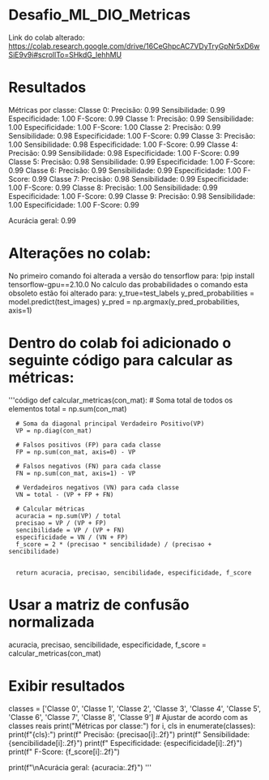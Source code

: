 # Desafio_ML_DIO_Metricas
Link do colab alterado:
https://colab.research.google.com/drive/16CeGhpcAC7VDyTryGpNr5xD6wSiE9v9i#scrollTo=SHkdG_lehhMU

# Resultados
Métricas por classe:
Classe 0:
  Precisão: 0.99
  Sensibilidade: 0.99
  Especificidade: 1.00
  F-Score: 0.99
Classe 1:
  Precisão: 0.99
  Sensibilidade: 1.00
  Especificidade: 1.00
  F-Score: 1.00
Classe 2:
  Precisão: 0.99
  Sensibilidade: 0.98
  Especificidade: 1.00
  F-Score: 0.99
Classe 3:
  Precisão: 1.00
  Sensibilidade: 0.98
  Especificidade: 1.00
  F-Score: 0.99
Classe 4:
  Precisão: 0.99
  Sensibilidade: 0.98
  Especificidade: 1.00
  F-Score: 0.99
Classe 5:
  Precisão: 0.98
  Sensibilidade: 0.99
  Especificidade: 1.00
  F-Score: 0.99
Classe 6:
  Precisão: 0.99
  Sensibilidade: 0.99
  Especificidade: 1.00
  F-Score: 0.99
Classe 7:
  Precisão: 0.98
  Sensibilidade: 0.99
  Especificidade: 1.00
  F-Score: 0.99
Classe 8:
  Precisão: 1.00
  Sensibilidade: 0.99
  Especificidade: 1.00
  F-Score: 0.99
Classe 9:
  Precisão: 0.98
  Sensibilidade: 1.00
  Especificidade: 1.00
  F-Score: 0.99

Acurácia geral: 0.99

# Alterações no colab:
No primeiro comando foi alterada a versão do tensorflow para:
!pip install tensorflow-gpu==2.10.0
No calculo das probabilidades o comando esta obsoleto estão foi alterado para:
y_true=test_labels
y_pred_probabilities = model.predict(test_images)
y_pred = np.argmax(y_pred_probabilities, axis=1)

# Dentro do colab foi adicionado o seguinte código para calcular as métricas:
'''código
  def calcular_metricas(con_mat):
      # Soma total de todos os elementos
      total = np.sum(con_mat)
    
      # Soma da diagonal principal Verdadeiro Positivo(VP)
      VP = np.diag(con_mat)
    
      # Falsos positivos (FP) para cada classe
      FP = np.sum(con_mat, axis=0) - VP
    
      # Falsos negativos (FN) para cada classe
      FN = np.sum(con_mat, axis=1) - VP
    
      # Verdadeiros negativos (VN) para cada classe
      VN = total - (VP + FP + FN)
    
      # Calcular métricas
      acuracia = np.sum(VP) / total
      precisao = VP / (VP + FP)
      sencibilidade = VP / (VP + FN)
      especificidade = VN / (VN + FP)
      f_score = 2 * (precisao * sencibilidade) / (precisao + sencibilidade)
    
    
      return acuracia, precisao, sencibilidade, especificidade, f_score

  # Usar a matriz de confusão normalizada
  acuracia, precisao, sencibilidade, especificidade, f_score = calcular_metricas(con_mat)

  # Exibir resultados
  classes = ['Classe 0', 'Classe 1', 'Classe 2', 'Classe 3', 'Classe 4', 'Classe 5', 'Classe 6', 'Classe 7', 'Classe 8', 'Classe 9']  # Ajustar de acordo com as classes reais
  print("Métricas por classe:")
  for i, cls in enumerate(classes):
      print(f"{cls}:")
      print(f"  Precisão: {precisao[i]:.2f}")
      print(f"  Sensibilidade: {sencibilidade[i]:.2f}")
      print(f"  Especificidade: {especificidade[i]:.2f}")
      print(f"  F-Score: {f_score[i]:.2f}")

  print(f"\nAcurácia geral: {acuracia:.2f}")
'''
